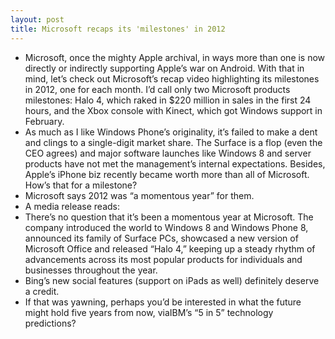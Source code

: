 ```yaml
---
layout: post
title: Microsoft recaps its 'milestones' in 2012
---
```

* Microsoft, once the mighty Apple archival, in ways more than one is now directly or indirectly supporting Apple’s war on Android. With that in mind, let’s check out Microsoft’s recap video highlighting its milestones in 2012, one for each month. I’d call only two Microsoft products milestones: Halo 4, which raked in $220 million in sales in the first 24 hours, and the Xbox console with Kinect, which got Windows support in February.
* As much as I like Windows Phone’s originality, it’s failed to make a dent and clings to a single-digit market share. The Surface is a flop (even the CEO agrees) and major software launches like Windows 8 and server products have not met the management’s internal expectations. Besides, Apple’s iPhone biz recently became worth more than all of Microsoft. How’s that for a milestone?
* Microsoft says 2012 was “a momentous year” for them.
* A media release reads:
* There’s no question that it’s been a momentous year at Microsoft. The company introduced the world to Windows 8 and Windows Phone 8, announced its family of Surface PCs, showcased a new version of Microsoft Office and released “Halo 4,” keeping up a steady rhythm of advancements across its most popular products for individuals and businesses throughout the year.
* Bing’s new social features (support on iPads as well) definitely deserve a credit.
* If that was yawning, perhaps you’d be interested in what the future might hold five years from now, viaIBM’s “5 in 5” technology predictions?

